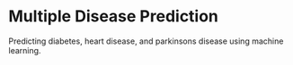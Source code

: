 # Multiple Disease Prediction
Predicting diabetes, heart disease, and parkinsons disease using machine learning.
